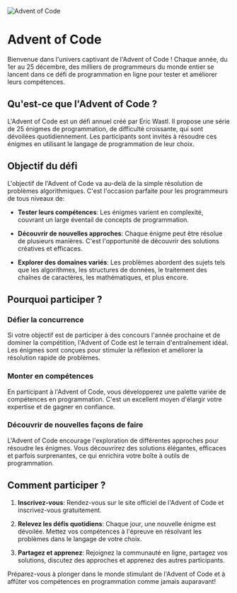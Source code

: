![Advent of Code](https://camo.githubusercontent.com/45e775d95451f2bda211ee757d1a959671cf4c762feb1e7ccaca59925704e333/68747470733a2f2f626c6f67732e7361702e636f6d2f77702d636f6e74656e742f75706c6f6164732f323032302f31312f456b616f5151545845414d4134424e2e6a7067)

# Advent of Code

Bienvenue dans l'univers captivant de l'Advent of Code ! Chaque année, du 1er au 25 décembre, des milliers de programmeurs du monde entier se lancent dans ce défi de programmation en ligne pour tester et améliorer leurs compétences.

## Qu'est-ce que l'Advent of Code ?

L'Advent of Code est un défi annuel créé par Eric Wastl. Il propose une série de 25 énigmes de programmation, de difficulté croissante, qui sont dévoilées quotidiennement. Les participants sont invités à résoudre ces énigmes en utilisant le langage de programmation de leur choix.

## Objectif du défi

L'objectif de l'Advent of Code va au-delà de la simple résolution de problèmes algorithmiques. C'est l'occasion parfaite pour les programmeurs de tous niveaux de:

- **Tester leurs compétences**: Les énigmes varient en complexité, couvrant un large éventail de concepts de programmation.
  
- **Découvrir de nouvelles approches**: Chaque énigme peut être résolue de plusieurs manières. C'est l'opportunité de découvrir des solutions créatives et efficaces.

- **Explorer des domaines variés**: Les problèmes abordent des sujets tels que les algorithmes, les structures de données, le traitement des chaînes de caractères, les mathématiques, et plus encore.

## Pourquoi participer ?

### Défier la concurrence

Si votre objectif est de participer à des concours l'année prochaine et de dominer la compétition, l'Advent of Code est le terrain d'entraînement idéal. Les énigmes sont conçues pour stimuler la réflexion et améliorer la résolution rapide de problèmes.

### Monter en compétences

En participant à l'Advent of Code, vous développerez une palette variée de compétences en programmation. C'est un excellent moyen d'élargir votre expertise et de gagner en confiance.

### Découvrir de nouvelles façons de faire

L'Advent of Code encourage l'exploration de différentes approches pour résoudre les énigmes. Vous découvrirez des solutions élégantes, efficaces et parfois surprenantes, ce qui enrichira votre boîte à outils de programmation.

## Comment participer ?

1. **Inscrivez-vous**: Rendez-vous sur le site officiel de l'Advent of Code et inscrivez-vous gratuitement.
   
2. **Relevez les défis quotidiens**: Chaque jour, une nouvelle énigme est dévoilée. Mettez vos compétences à l'épreuve en résolvant les problèmes dans le langage de votre choix.

3. **Partagez et apprenez**: Rejoignez la communauté en ligne, partagez vos solutions, discutez des approches et apprenez des autres participants.

Préparez-vous à plonger dans le monde stimulant de l'Advent of Code et à affûter vos compétences en programmation comme jamais auparavant!
